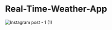 # Real-Time-Weather-App
![Instagram post - 1 (1)](https://github.com/Eshaniqbal/Real-Time-Weather-App/assets/110513353/801fe72f-7440-4f57-8b4c-99054c00645c)

